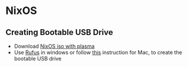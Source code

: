 # NixOS

## Creating Bootable USB Drive

* Download [NixOS iso with plasma](https://nixos.org/download.html#nixos-iso)
* Use [Rufus](https://rufus.ie/en/) in windows or follow [this](https://ubuntu.com/tutorials/create-a-usb-stick-on-macos#3-prepare-the-usb-stick) instruction for Mac, to create the bootable USB drive

